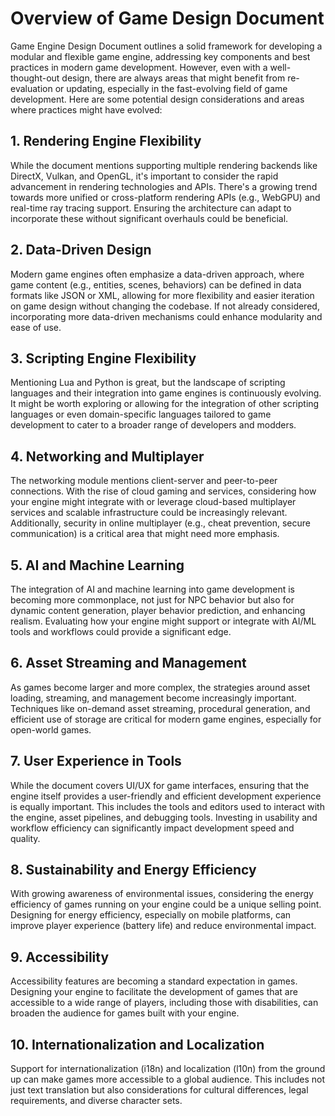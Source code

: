 # Overview of Game Design Document

Game Engine Design Document outlines a solid framework for developing a modular and flexible game engine, addressing key components and best practices in modern game development. However, even with a well-thought-out design, there are always areas that might benefit from re-evaluation or updating, especially in the fast-evolving field of game development. Here are some potential design considerations and areas where practices might have evolved:

## 1. Rendering Engine Flexibility

While the document mentions supporting multiple rendering backends like DirectX, Vulkan, and OpenGL, it's important to consider the rapid advancement in rendering technologies and APIs. There's a growing trend towards more unified or cross-platform rendering APIs (e.g., WebGPU) and real-time ray tracing support. Ensuring the architecture can adapt to incorporate these without significant overhauls could be beneficial.

## 2. Data-Driven Design

Modern game engines often emphasize a data-driven approach, where game content (e.g., entities, scenes, behaviors) can be defined in data formats like JSON or XML, allowing for more flexibility and easier iteration on game design without changing the codebase. If not already considered, incorporating more data-driven mechanisms could enhance modularity and ease of use.

## 3. Scripting Engine Flexibility

Mentioning Lua and Python is great, but the landscape of scripting languages and their integration into game engines is continuously evolving. It might be worth exploring or allowing for the integration of other scripting languages or even domain-specific languages tailored to game development to cater to a broader range of developers and modders.

## 4. Networking and Multiplayer

The networking module mentions client-server and peer-to-peer connections. With the rise of cloud gaming and services, considering how your engine might integrate with or leverage cloud-based multiplayer services and scalable infrastructure could be increasingly relevant. Additionally, security in online multiplayer (e.g., cheat prevention, secure communication) is a critical area that might need more emphasis.

## 5. AI and Machine Learning

The integration of AI and machine learning into game development is becoming more commonplace, not just for NPC behavior but also for dynamic content generation, player behavior prediction, and enhancing realism. Evaluating how your engine might support or integrate with AI/ML tools and workflows could provide a significant edge.

## 6. Asset Streaming and Management

As games become larger and more complex, the strategies around asset loading, streaming, and management become increasingly important. Techniques like on-demand asset streaming, procedural generation, and efficient use of storage are critical for modern game engines, especially for open-world games.

## 7. User Experience in Tools

While the document covers UI/UX for game interfaces, ensuring that the engine itself provides a user-friendly and efficient development experience is equally important. This includes the tools and editors used to interact with the engine, asset pipelines, and debugging tools. Investing in usability and workflow efficiency can significantly impact development speed and quality.

## 8. Sustainability and Energy Efficiency

With growing awareness of environmental issues, considering the energy efficiency of games running on your engine could be a unique selling point. Designing for energy efficiency, especially on mobile platforms, can improve player experience (battery life) and reduce environmental impact.

## 9. Accessibility

Accessibility features are becoming a standard expectation in games. Designing your engine to facilitate the development of games that are accessible to a wide range of players, including those with disabilities, can broaden the audience for games built with your engine.

## 10. Internationalization and Localization

Support for internationalization (i18n) and localization (l10n) from the ground up can make games more accessible to a global audience. This includes not just text translation but also considerations for cultural differences, legal requirements, and diverse character sets.
